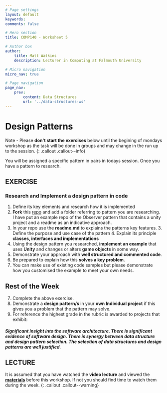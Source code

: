 ```yaml
---
# Page settings
layout: default
keywords:
comments: false

# Hero section
title: COMP140 - Worksheet 5

# Author box
author:
    title: Matt Watkins
    description: Lecturer in Computing at Falmouth University

# Micro navigation
micro_nav: true

# Page navigation
page_nav:
    prev:
        content: Data Structures
        url: '../data-structures-ws'
---
```


# Design Patterns

Note - Please **don't start the exercises** below until the begining of mondays workshop as the task will be done in groups and may change in the run up to the session.
{: .callout .callout--info}

You will be assigned a specific pattern in pairs in todays session. Once you have a pattern to research.

## EXERCISE
### Research and Implement a design pattern in code

1. Define its key elements and research how it is implemented
2. **Fork** this [repo](https://github.falmouth.ac.uk/Matt-Watkins/COMP140-Design-Patterns) and add a folder referring to pattern you are researching. I have put an example repo of the Observer pattern that contains a unity project and a readme as an indicative approach.
3. In your repo use the **readme.md** to explains the patterns key features.
	3. Define the purpose and use case of the pattern
	4. Explain its principle **classes, interfaces and implementations**
4. Using the design pattern you researched, **implement an example** that uses **Unity** and changes or alters **game objects** in some way.
5. Demonstrate your approach with **well structured and commented code**.
6. Be prepared to explain how this **solves a key problem**.
7. You can make use of existing code samples but please demonstrate how you customised the example to meet your own needs.


## Rest of the Week

7. Complete the above exercise.
8. Demonstrate a **design pattern/s** in your **own Individual project** if this gives you a problem that the pattern may solve.
9. For reference the highest grade in the rubric is awarded to projects that exhibit:
##### *Significant insight into the software architecture. There is significant evidence of software design. There is synergy between data structure and design pattern selection.  The selection of data structures and design patterns are well justified.*


## LECTURE

It is assumed that you have watched the **video lecture** and viewed the [**materials**](design-patterns-lm) before this workshop. If not you should find time to watch them during the week. 
{: .callout .callout--warning}

<!--stackedit_data:
eyJoaXN0b3J5IjpbLTMyODM0MDIzLDUwOTMzMTQwNSwtNjQ3OT
YyMTg4LC0xODYwNzE5Njk0LC0xMzQwOTU4NTYyLC01NzQ3NzA3
MTldfQ==
-->